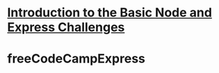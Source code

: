 # [Introduction to the Basic Node and Express Challenges](https://www.freecodecamp.org/learn/apis-and-microservices/basic-node-and-express/)
# freeCodeCampExpress
